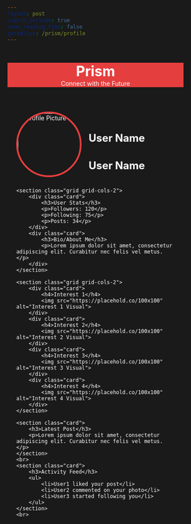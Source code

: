 ```yaml
---
layout: post 
search_exclude: true
show_reading_time: false
permalink: /prism/profile
---
```


<style>
    * {
        margin: 0;
        padding: 0;
        box-sizing: border-box;
    }

    html {
        font-family: 'Roboto', sans-serif;
        background-color: #1a1a1a;
        color: #ffffff;
    }

    .container {
        width: 90%;
        max-width: 1200px;
        margin: 0 auto;
    }

    header {
        background-color: #e53e3e;
        padding: 0px;
        text-align: center;
    }

    header h1 {
        font-size: 2rem;
        font-weight: bold;
    }

    header p {
        margin-top: 0px;
    }

    .profile {
        display: flex;
        align-items: center;
        margin-bottom: 24px;
    }

    .profile img {
        width: 150px;
        height: 150px;
        border-radius: 50%;
        border: 4px solid #e53e3e;
        margin-right: 16px;
    }

    .profile div h2 {
        font-size: 1.5rem;
        font-weight: bold;
    }

    .profile div p {
        color: #a0aec0;
    }

    .grid {
        display: grid;
        gap: 16px;
        margin-bottom: 24px;
    }

    .grid-cols-2 {
        grid-template-columns: repeat(2, 1fr);
    }

    .card {
        background-color: #2d3748;
        padding: 16px;
        border-radius: 8px;
    }

    .card h3, .card h4 {
        font-size: 1.25rem;
        font-weight: 600;
        margin-bottom: 8px;
    }

    .card img {
        width: 100%;
        border-radius: 8px;
        transition: transform 0.3s ease-in-out; /* Smooth animation */
    }

    .card img:hover {
        transform: scale(1.05); /* Slightly increase size on hover */
    }


    .card p {
        margin-top: 8px;
    }

    ul {
        list-style: none;
    }

    ul li {
        margin: 8px 0;
    }

    footer {
        background-color: #e53e3e;
        padding: 16px;
        text-align: center;
    }

    footer p {
        font-size: 0.875rem;
    }
</style>

<header>
    <h1>Prism</h1>
    <p>Connect with the Future</p>
</header>

<main class="container">
    <section class="profile">
        <img src="https://placehold.co/150x150" alt="Profile Picture">
        <div>
            <h2>User Name</h2>
            <h2 id="username">User Name</h2>
        </div>
    </section>

    <section class="grid grid-cols-2">
        <div class="card">
            <h3>User Stats</h3>
            <p>Followers: 120</p>
            <p>Following: 75</p>
            <p>Posts: 34</p>
        </div>
        <div class="card">
            <h3>Bio/About Me</h3>
            <p>Lorem ipsum dolor sit amet, consectetur adipiscing elit. Curabitur nec felis vel metus.</p>
        </div>
    </section>

    <section class="grid grid-cols-2">
        <div class="card">
            <h4>Interest 1</h4>
            <img src="https://placehold.co/100x100" alt="Interest 1 Visual">
        </div>
        <div class="card">
            <h4>Interest 2</h4>
            <img src="https://placehold.co/100x100" alt="Interest 2 Visual">
        </div>
        <div class="card">
            <h4>Interest 3</h4>
            <img src="https://placehold.co/100x100" alt="Interest 3 Visual">
        </div>
        <div class="card">
            <h4>Interest 4</h4>
            <img src="https://placehold.co/100x100" alt="Interest 4 Visual">
        </div>
    </section>

    <section class="card">
        <h3>Latest Post</h3>
        <p>Lorem ipsum dolor sit amet, consectetur adipiscing elit. Curabitur nec felis vel metus.</p>
    </section>
    <br>
    <section class="card">
        <h3>Activity Feed</h3>
        <ul>
            <li>User1 liked your post</li>
            <li>User2 commented on your photo</li>
            <li>User3 started following you</li>
        </ul>
    </section>
    <br>
</main>

<script type="module">
    import { pythonURI, fetchOptions } from '../assets/js/api/config.js';

    document.addEventListener('DOMContentLoaded', async function() {
        try {
            const response = await fetch(`${pythonURI}/api/user`, fetchOptions);
            if (!response.ok) {
                throw new Error('Network response was not ok');
            }
            const data = await response.json();
            const username = data.name;
            document.getElementById('username').textContent = username;
        } catch (error) {
            console.error('Error fetching username:', error);
        }
    });
</script>